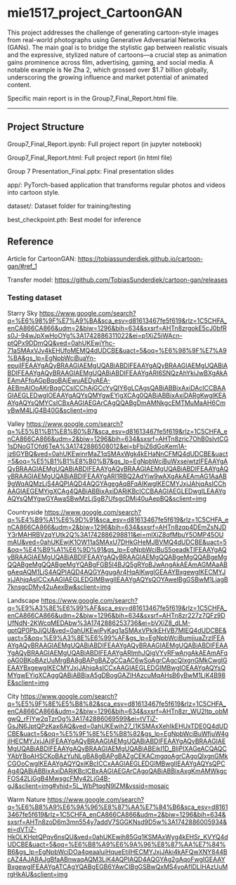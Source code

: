 # mie1517_project_CartoonGAN

This project addresses the challenge of generating cartoon-style images from real-world photographs using Generative Adversarial Networks (GANs). The main goal is to bridge the stylistic gap between realistic visuals and the expressive, stylized nature of cartoons—a crucial step as animation gains prominence across film, advertising, gaming, and social media. A notable example is Ne Zha 2, which grossed over $1.7 billion globally, underscoring the growing influence and market potential of animated content.

Specific main report is in the Group7_Final_Report.html file.

---

## Project Structure

Group7_Final_Report.ipynb: Full project report (in jupyter notebook)

Group7_Final_Report.html: Full project report (in html file)

Group 7 Presentation_Final.pptx: Final presentation slides

app/: PyTorch-based application that transforms regular photos and videos into cartoon style.

dataset/: Dataset folder for training/testing

best_checkpoint.pth: Best model for inference


## Reference

Article for CartoonGAN: https://tobiassunderdiek.github.io/cartoon-gan/#ref_1

Transfer model: https://github.com/TobiasSunderdiek/cartoon-gan/releases

### Testing dataset

Starry Sky
https://www.google.com/search?q=%E6%98%9F%E7%A9%BA&sca_esv=d81613467fe5f619&rlz=1C5CHFA_enCA866CA866&udm=2&biw=1296&bih=634&sxsrf=AHTn8zrgokE5cJ0bfRs0J-94wJpXwHoOYg%3A1742886311022&ei=p1XiZ5iWAcn-ptQPx9DDmQQ&ved=0ahUKEwjYhc-71aSMAxVJv4kEHUfoMEMQ4dUDCBE&uact=5&oq=%E6%98%9F%E7%A9%BA&gs_lp=EgNpbWciBuaYn-epujIFEAAYgAQyBRAAGIAEMgUQABiABDIFEAAYgAQyBRAAGIAEMgUQABiABDIFEAAYgAQyBRAAGIAEMgUQABiABDIFEAAYgARI6SNQzAhYkiJwBXgAkAEAmAFfoAGpBqoBAjEwuAEDyAEA-AEBmAIOoAKrBqgCCsICChAjGCcYyQIY6gLCAgsQABiABBixAxiDAcICCBAAGIAEGLEDwgIOEAAYgAQYsQMYgwEYigXCAg0QABiABBixAxiDARgKwgIKEAAYgAQYsQMYCsICBxAAGIAEGArCAgQQABgDmAMNkgcEMTMuMaAH6CmyBwM4LjG4B40G&sclient=img


Valley
https://www.google.com/search?q=%E5%B1%B1%E8%B0%B7&sca_esv=d81613467fe5f619&rlz=1C5CHFA_enCA866CA866&udm=2&biw=1296&bih=634&sxsrf=AHTn8zric7OhB0sIvtCG1sDNoGTOfd6TeA%3A1742886508012&ei=bFbiZ6dGoKem1A-jz6GYBQ&ved=0ahUKEwinrMaZ1qSMAxWgk4kEHaNnCFMQ4dUDCBE&uact=5&oq=%E5%B1%B1%E8%B0%B7&gs_lp=EgNpbWciBuWxseiwtzIFEAAYgAQyBRAAGIAEMgUQABiABDIFEAAYgAQyBRAAGIAEMgUQABiABDIFEAAYgAQyBRAAGIAEMgUQABiABDIFEAAYgARI1RBQ2AdYiw9wAXgAkAEAmAG1AaAB9gWqAQMzLjS4AQPIAQD4AQGYAgegAq8FqAIKwgIKECMYJxjJAhjqAsICChAAGIAEGEMYigXCAg4QABiABBixAxiDARiKBcICCBAAGIAEGLEDwgILEAAYgAQYsQMYgwGYAwaSBwMzLjSgB7UfsgcDMi40uAepBQ&sclient=img

Countryside
https://www.google.com/search?q=%E4%B9%A1%E6%9D%91&sca_esv=d81613467fe5f619&rlz=1C5CHFA_enCA866CA866&udm=2&biw=1296&bih=634&sxsrf=AHTn8zqp4DEmZsNJDY3rMAHRBVzqYUtk2Q%3A1742886298811&ei=mlXiZ8qfMbuY5OMP45OUmAU&ved=0ahUKEwjK1OW11aSMAxU7DHkGHeMJBVMQ4dUDCBE&uact=5&oq=%E4%B9%A1%E6%9D%91&gs_lp=EgNpbWciBuS5oeadkTIFEAAYgAQyBRAAGIAEMgUQABiABDIFEAAYgAQyBRAAGIAEMgQQABgeMgQQABgeMgQQABgeMgQQABgeMgYQABgFGB5I4BJQ5gRYoBJwAngAkAEAmAGMAaABgAeqAQM1LjS4AQPIAQD4AQGYAgugAr4HqAIKwgIGEAAYBxgewgIKECMYJxjJAhjqAsICCxAAGIAEGLEDGIMBwgIIEAAYgAQYsQOYAweIBgGSBwM1LjagB7knsgcDMy42uAexBw&sclient=img

Landscape
https://www.google.com/search?q=%E9%A3%8E%E6%99%AF&sca_esv=d81613467fe5f619&rlz=1C5CHFA_enCA866CA866&udm=2&biw=1296&bih=634&sxsrf=AHTn8zr227z7QFz9DUfNdN-2KWcqMEDAbw%3A1742886253736&ei=bVXiZ8_dLM-gptQP0PbJiQU&ved=0ahUKEwiPyKag1aSMAxVPkIkEHVB7MlEQ4dUDCBE&uact=5&oq=%E9%A3%8E%E6%99%AF&gs_lp=EgNpbWciBumjjuaZrzIFEAAYgAQyBRAAGIAEMgUQABiABDIFEAAYgAQyBRAAGIAEMgUQABiABDIFEAAYgAQyBRAAGIAEMgUQABiABDIFEAAYgARImhJQigVYvRFwAngAkAEAmAFqoAG0BKoBAzUuMrgBA8gBAPgBAZgCCaAC6wSoAgrCAgcQIxgnGMkCwgIGEAAYBxgewgIKECMYJxjJAhjqAsICCxAAGIAEGLEDGIMBwgIOEAAYgAQYsQMYgwEYigXCAggQABiABBixA5gDBogGAZIHAzcuMqAHsB6yBwM1LjK4B98E&sclient=img

City
https://www.google.com/search?q=%E5%9F%8E%E5%B8%82&sca_esv=d81613467fe5f619&rlz=1C5CHFA_enCA866CA866&udm=2&biw=1296&bih=634&sxsrf=AHTn8zr_WU2ltp_obMgwQ_rFIYw2qTzrOg%3A1742886069599&ei=tVTiZ-GsJN6JptQPzKax6AQ&ved=0ahUKEwih27_I1KSMAxXehIkEHUxTDE0Q4dUDCBE&uact=5&oq=%E5%9F%8E%E5%B8%82&gs_lp=EgNpbWciBuWfjuW4gjIHECMYJxjJAjIFEAAYgAQyBRAAGIAEMgUQABiABDIFEAAYgAQyBRAAGIAEMgUQABiABDIFEAAYgAQyBRAAGIAEMgUQABiABEikI1D_BljPIXAGeACQAQCYAbYBoAHSCKoBAzYuNLgBA8gBAPgBAZgCEKACmgqoAgrCAgoQIxgnGMkCGOoCwgIKEAAYgAQYQxiKBcICCxAAGIAEGLEDGIMBwgIIEAAYgAQYsQPCAg4QABiABBixAxiDARiKBcICBxAAGIAEGArCAgoQABiABBixAxgKmAMWkgcFOS42LjGgB4MwsgcFMy42LjG4B-gJ&sclient=img#vhid=5L_WbPtqgN9IZM&vssid=mosaic

Warm Nature
https://www.google.com/search?q=%E6%B8%A9%E6%9A%96%E8%87%AA%E7%84%B6&sca_esv=d81613467fe5f619&rlz=1C5CHFA_enCA866CA866&udm=2&biw=1296&bih=634&sxsrf=AHTn8zoD6m3mn554y7addV7SGGKNsd9D5w%3A1742886005934&ei=dVTiZ-HkOLKHptQPqv6nsQU&ved=0ahUKEwih85Gq1KSMAxWyg4kEHSr_KVYQ4dUDCBE&uact=5&oq=%E6%B8%A9%E6%9A%96%E8%87%AA%E7%84%B6&gs_lp=EgNpbWciDOa4qeaaluiHqueEtjIHECMYJxjJAki4kAFQwXNY844BcAZ4AJABAJgBfaABnwaqAQM3LjK4AQPIAQD4AQGYAg2gAqoFwgIGEAAYBxgewgIFEAAYgATCAgYQABgEGB6YAwCIBgGSBwQxMS4yoAfIDLIHAzUuMrgHkAU&sclient=img



